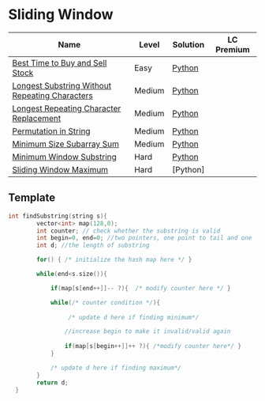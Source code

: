 # Sliding Window

| Name                                                                                                                            | Level  | Solution           | LC Premium |
| ------------------------------------------------------------------------------------------------------------------------------- | ------ | ------------------ | ---------- |
| [Best Time to Buy and Sell Stock](https://leetcode.com/problems/best-time-to-buy-and-sell-stock/)                               | Easy   | [Python](./121.py) |            |
| [Longest Substring Without Repeating Characters](https://leetcode.com/problems/longest-substring-without-repeating-characters/) | Medium | [Python](./3.py)   |            |
| [Longest Repeating Character Replacement](https://leetcode.com/problems/longest-repeating-character-replacement/)               | Medium | [Python](./424.py) |            |
| [Permutation in String](https://leetcode.com/problems/permutation-in-string/)                                                   | Medium | [Python](./567.py) |            |
| [Minimum Size Subarray Sum](https://leetcode.com/problems/minimum-size-subarray-sum/)                                           | Medium | [Python](./209.py) |            |
| [Minimum Window Substring](https://leetcode.com/problems/minimum-window-substring/)                                             | Hard   | [Python](./76.py)  |            |
| [Sliding Window Maximum](https://leetcode.com/problems/sliding-window-maximum/)                                                 | Hard   | [Python]           |            |

## Template

```cpp
int findSubstring(string s){
        vector<int> map(128,0);
        int counter; // check whether the substring is valid
        int begin=0, end=0; //two pointers, one point to tail and one  head
        int d; //the length of substring

        for() { /* initialize the hash map here */ }

        while(end<s.size()){

            if(map[s[end++]]-- ?){  /* modify counter here */ }

            while(/* counter condition */){ 
                 
                 /* update d here if finding minimum*/

                //increase begin to make it invalid/valid again
                
                if(map[s[begin++]]++ ?){ /*modify counter here*/ }
            }  

            /* update d here if finding maximum*/
        }
        return d;
  }
```